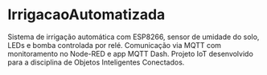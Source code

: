 # IrrigacaoAutomatizada
Sistema de irrigação automática com ESP8266, sensor de umidade do solo, LEDs e bomba controlada por relé. Comunicação via MQTT com monitoramento no Node-RED e app MQTT Dash. Projeto IoT desenvolvido para a disciplina de Objetos Inteligentes Conectados.
